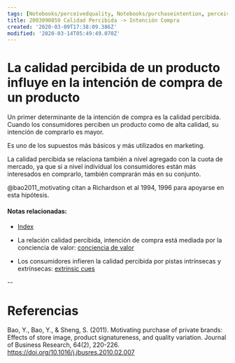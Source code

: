 ```yaml
---
tags: [Notebooks/perceivedquality, Notebooks/purchaseintention, perceivedquality, purchaseintention]
title: 2003090859 Calidad Percibida -> Intención Compra
created: '2020-03-09T17:38:09.386Z'
modified: '2020-03-14T05:49:49.070Z'
---
```


# La calidad percibida de un producto influye en la intención de compra de un producto

Un primer determinante de la intención de compra es la calidad percibida. Cuando los consumidores perciben un producto como de alta calidad, su intención de comprarlo es mayor.

Es uno de los supuestos más básicos y más utilizados en marketing. 

La calidad percibida se relaciona también a nivel agregado con la cuota de mercado, ya que si a nivel individual los consumidores están más interesados en comprarlo, también comprarán más en su conjunto. 

@bao2011_motivating citan a Richardson et al 1994, 1996 para apoyarse en esta hipótesis. 



#### Notas relacionadas: 

- [Index](_2003101705_index.md)

- La relación calidad percibida, intención de compra está mediada por la conciencia de valor: [conciencia de valor](2003091917_concienciavalor_modera_calidad_intencion.md)

- Los consumidores infieren la calidad percibida por pistas intrínsecas y extrínsecas: [extrinsic cues](2003090922_extrinsicues_calidadpercibida_marcablanca.md)


--
# Referencias

Bao, Y., Bao, Y., & Sheng, S. (2011). Motivating purchase of private brands: Effects of store image, product signatureness, and quality variation. Journal of Business Research, 64(2), 220-226. https://doi.org/10.1016/j.jbusres.2010.02.007


